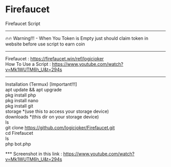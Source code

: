 # Firefaucet
Firefaucet Script
*****
🔥🔥 Warning!!! - When You Token is Empty just should claim token in website before use script to earn coin
*****
Firefaucet : https://firefaucet.win/ref/logicjoker<br> 
How To Use a Script : https://www.youtube.com/watch?v=Mk1WUTM6h_U&t=294s<br>
*****
Installation (Termux) [Important!!!]<br>
apt update && apt upgrade<br> 
pkg install php<br> 
pkg install nano<br> 
pkg install git<br>
storage *(use this to access your storage device)<br>
downloads *(this dir on your storage device)<br>
ls<br>
git clone https://github.com/logicjoker/Firefaucet.git<br>
cd Firefaucet<br>
ls<br>
php bot.php

*** Screenshot in this link : https://www.youtube.com/watch?v=Mk1WUTM6h_U&t=294s
